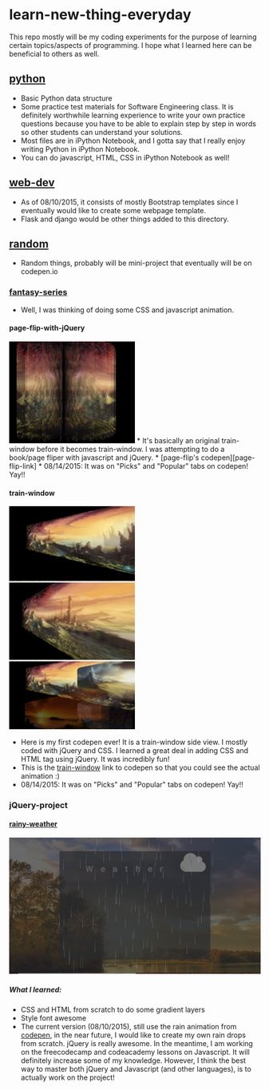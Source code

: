 # learn-new-thing-everyday
This repo mostly will be my coding experiments for the purpose of learning certain topics/aspects of programming. I hope what I learned here can be beneficial to others as well.

## [python][python-dir]
* Basic Python data structure
* Some practice test materials for Software Engineering class. It is definitely worthwhile learning experience to write your own practice questions because you have to be able to explain step by step in words so other students can understand your solutions.
* Most files are in iPython Notebook, and I gotta say that I really enjoy writing Python in iPython Notebook.
* You can do javascript, HTML, CSS in iPython Notebook as well!

## [web-dev][web-dev-dir]
* As of 08/10/2015, it consists of mostly Bootstrap templates since I eventually would like to create some webpage template.
* Flask and django would be other things added to this directory.

## [random][random-dir]
* Random things, probably will be mini-project that eventually will be on codepen.io

### [fantasy-series][fantasy-dir]
* Well, I was thinking of doing some CSS and javascript animation.

#### page-flip-with-jQuery
<img src="https://github.com/tumrod/learn-new-thing-everyday/blob/master/random/fantasy-series/page-flip.png" alt="page-flip" width="50%" height="50%">
* It's basically an original train-window before it becomes train-window. I was attempting to do a book/page fliper with javascript and jQuery.
* [page-flip's codepen][page-flip-link]
* 08/14/2015: It was on "Picks" and "Popular" tabs on codepen! Yay!!


#### train-window
<img src="https://github.com/tumrod/learn-new-thing-everyday/blob/master/random/fantasy-series/train-window-1.png" alt="train-window-first" width="50%" height="50%">
<img src="https://github.com/tumrod/learn-new-thing-everyday/blob/master/random/fantasy-series/train-window-2.png" alt="train-window-second" width="50%" height="50%">
<img src="https://github.com/tumrod/learn-new-thing-everyday/blob/master/random/fantasy-series/train-window-multiple.png" alt="train-window-multiple" width="50%" height="50%">

* Here is my first codepen ever! It is a train-window side view. I mostly coded with jQuery and CSS. I learned a great deal in adding CSS and HTML tag using jQuery. It was incredibly fun!
* This is the [train-window][train-window-link] link to codepen so that you could see the actual animation :)
* 08/14/2015: It was on "Picks" and "Popular" tabs on codepen! Yay!!

### jQuery-project
#### [rainy-weather][jQuery-dir]
![rainy-weather](https://github.com/tumrod/learn-new-thing-everyday/blob/master/random/jQuery-project/08102015.png)

##### What I learned:
* CSS and HTML from scratch to do some gradient layers
* Style font awesome
* The current version (08/10/2015), still use the rain animation from [codepen][codepen-link], in the near future, I would like to create my own rain drops from scratch. jQuery is really awesome. In the meantime, I am working on the freecodecamp and codeacademy lessons on Javascript. It will definitely increase some of my knowledge. However, I think the best way to master both jQuery and Javascript (and other languages), is to actually work on the project!



[python-dir]: https://github.com/tumrod/learn-new-thing-everyday/tree/master/python
[web-dev-dir]: https://github.com/tumrod/learn-new-thing-everyday/tree/master/web-dev
[random-dir]: https://github.com/tumrod/learn-new-thing-everyday/tree/master/random
[jQuery-dir]: https://github.com/tumrod/learn-new-thing-everyday/tree/master/random/jQuery-project
[fantasy-dir]: https://github.com/tumrod/learn-new-thing-everyday/tree/master/random/fantasy-series
[codepen-link]: http://codepen.io/alemesre/pen/hAxGg
[train-window-link]: http://codepen.io/tumrod/pen/aOxBYB
[page-flip-link]: http://codepen.io/tumrod/pen/EjJZrp

